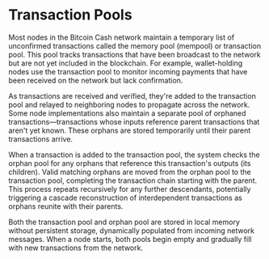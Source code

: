 # Transaction Pools

Most nodes in the Bitcoin Cash network maintain a temporary list of unconfirmed transactions called the memory pool (mempool) or transaction pool. This pool tracks transactions that have been broadcast to the network but are not yet included in the blockchain. For example, wallet-holding nodes use the transaction pool to monitor incoming payments that have been received on the network but lack confirmation.

As transactions are received and verified, they're added to the transaction pool and relayed to neighboring nodes to propagate across the network. Some node implementations also maintain a separate pool of orphaned transactions—transactions whose inputs reference parent transactions that aren't yet known. These orphans are stored temporarily until their parent transactions arrive.

When a transaction is added to the transaction pool, the system checks the orphan pool for any orphans that reference this transaction's outputs (its children). Valid matching orphans are moved from the orphan pool to the transaction pool, completing the transaction chain starting with the parent. This process repeats recursively for any further descendants, potentially triggering a cascade reconstruction of interdependent transactions as orphans reunite with their parents.

Both the transaction pool and orphan pool are stored in local memory without persistent storage, dynamically populated from incoming network messages. When a node starts, both pools begin empty and gradually fill with new transactions from the network.